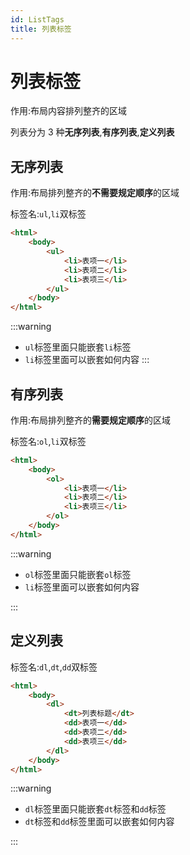 ```yaml
---
id: ListTags
title: 列表标签
---
```


# 列表标签

作用:布局内容排列整齐的区域

列表分为 3 种**无序列表**,**有序列表**,**定义列表**

## 无序列表

作用:布局排列整齐的**不需要规定顺序**的区域

标签名:`ul`,`li`双标签

```html showLineNumbers live
<html>
    <body>
        <ul>
            <li>表项一</li>
            <li>表项二</li>
            <li>表项三</li>
        </ul>
    </body>
</html>
```

:::warning

-   `ul`标签里面只能嵌套`li`标签
-   `li`标签里面可以嵌套如何内容
    :::

## 有序列表

作用:布局排列整齐的**需要规定顺序**的区域

标签名:`ol`,`li`双标签

```html showLineNumbers live
<html>
    <body>
        <ol>
            <li>表项一</li>
            <li>表项二</li>
            <li>表项三</li>
        </ol>
    </body>
</html>
```

:::warning

-   `ol`标签里面只能嵌套`ol`标签
-   `li`标签里面可以嵌套如何内容

:::

## 定义列表

标签名:`dl`,`dt`,`dd`双标签

```html showLineNumbers live
<html>
    <body>
        <dl>
            <dt>列表标题</dt>
            <dd>表项一</dd>
            <dd>表项二</dd>
            <dd>表项三</dd>
        </dl>
    </body>
</html>
```

:::warning

-   `dl`标签里面只能嵌套`dt`标签和`dd`标签
-   `dt`标签和`dd`标签里面可以嵌套如何内容

:::
